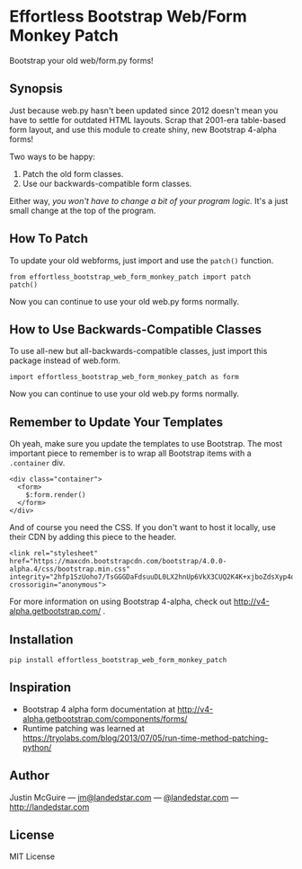 # Effortless Bootstrap Web/Form Monkey Patch

Bootstrap your old web/form.py forms!

## Synopsis

Just because web.py hasn't been updated since 2012 doesn't mean you have to
settle for outdated HTML layouts. Scrap that 2001-era table-based form layout,
and use this module to create shiny, new Bootstrap 4-alpha forms!

Two ways to be happy:

1. Patch the old form classes.
2. Use our backwards-compatible form classes.

Either way, *you won't have to change a bit of your program logic.* It's a
just small change at the top of the program.

## How To Patch

To update your old webforms, just import and use the `patch()` function.

    from effortless_bootstrap_web_form_monkey_patch import patch
    patch()

Now you can continue to use your old web.py forms normally.

## How to Use Backwards-Compatible Classes

To use all-new but all-backwards-compatible classes, just import this package
instead of web.form.

    import effortless_bootstrap_web_form_monkey_patch as form

Now you can continue to use your old web.py forms normally.

## Remember to Update Your Templates

Oh yeah, make sure you update the templates to use Bootstrap. The most
important piece to remember is to wrap all Bootstrap items with a `.container`
div.

    <div class="container">
      <form>
        $:form.render()
      </form>
    </div>

And of course you need the CSS. If you don't want to host it locally, use their
CDN by adding this piece to the header.

    <link rel="stylesheet" href="https://maxcdn.bootstrapcdn.com/bootstrap/4.0.0-alpha.4/css/bootstrap.min.css" integrity="2hfp1SzUoho7/TsGGGDaFdsuuDL0LX2hnUp6VkX3CUQ2K4K+xjboZdsXyp4oUHZj" crossorigin="anonymous">

For more information on using Bootstrap 4-alpha, check out http://v4-alpha.getbootstrap.com/ .

## Installation

    pip install effortless_bootstrap_web_form_monkey_patch

## Inspiration

 - Bootstrap 4 alpha form documentation at http://v4-alpha.getbootstrap.com/components/forms/
 - Runtime patching was learned at https://tryolabs.com/blog/2013/07/05/run-time-method-patching-python/

## Author

Justin McGuire &mdash; <jm@landedstar.com> &mdash; <a href="https://twitter.com/landedstar">@landedstar.com</a> &mdash; http://landedstar.com

## License

MIT License

